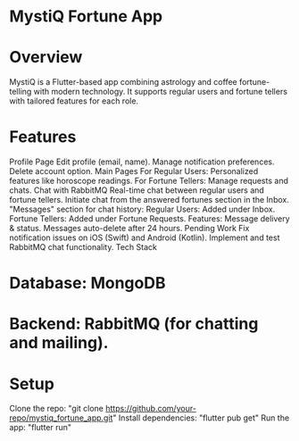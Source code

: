 # MystiQ Fortune App
# Overview
MystiQ is a Flutter-based app combining astrology and coffee fortune-telling with modern technology. It supports regular users and fortune tellers with tailored features for each role.

# Features
Profile Page
    Edit profile (email, name).
    Manage notification preferences.
    Delete account option.
Main Pages
    For Regular Users: Personalized features like horoscope readings.
    For Fortune Tellers: Manage requests and chats.
    Chat with RabbitMQ
    Real-time chat between regular users and fortune tellers.
    Initiate chat from the answered fortunes section in the Inbox.
    "Messages" section for chat history:
    Regular Users: Added under Inbox.
    Fortune Tellers: Added under Fortune Requests.
Features:
    Message delivery & status.
    Messages auto-delete after 24 hours.
    Pending Work
    Fix notification issues on iOS (Swift) and Android (Kotlin).
    Implement and test RabbitMQ chat functionality.
    Tech Stack
# Database: MongoDB
# Backend: RabbitMQ (for chatting and mailing).


# Setup
Clone the repo: "git clone https://github.com/your-repo/mystiq_fortune_app.git"
Install dependencies: "flutter pub get"
Run the app: "flutter run"
